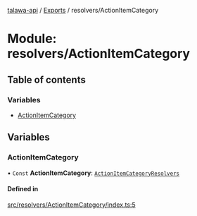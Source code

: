 [talawa-api](../README.md) / [Exports](../modules.md) / resolvers/ActionItemCategory

# Module: resolvers/ActionItemCategory

## Table of contents

### Variables

- [ActionItemCategory](resolvers_ActionItemCategory.md#actionitemcategory)

## Variables

### ActionItemCategory

• `Const` **ActionItemCategory**: [`ActionItemCategoryResolvers`](types_generatedGraphQLTypes.md#actionitemcategoryresolvers)

#### Defined in

[src/resolvers/ActionItemCategory/index.ts:5](https://github.com/PalisadoesFoundation/talawa-api/blob/4e2c75b/src/resolvers/ActionItemCategory/index.ts#L5)
